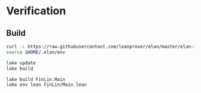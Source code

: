 # Verification

## Build

```sh
curl -L https://raw.githubusercontent.com/leanprover/elan/master/elan-init.sh -sSf | sh -s -- -y
source $HOME/.elan/env

lake update
lake build

lake build FinLin.Main
lake env lean FinLin/Main.lean
```
